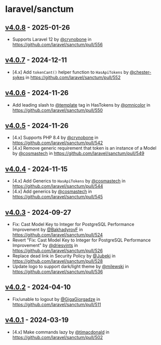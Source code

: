 # laravel/sanctum


## [v4.0.8](https://github.com/laravel/sanctum/compare/v4.0.7...v4.0.8) - 2025-01-26

* Supports Laravel 12 by [@crynobone](https://github.com/crynobone) in https://github.com/laravel/sanctum/pull/556

## [v4.0.7](https://github.com/laravel/sanctum/compare/v4.0.6...v4.0.7) - 2024-12-11

* [4.x] Add `tokenCant()` helper function to `HasApiTokens` by [@chester-sykes](https://github.com/chester-sykes) in https://github.com/laravel/sanctum/pull/552

## [v4.0.6](https://github.com/laravel/sanctum/compare/v4.0.5...v4.0.6) - 2024-11-26

* Add leading slash to [@template](https://github.com/template) tag in HasTokens by [@omnicolor](https://github.com/omnicolor) in https://github.com/laravel/sanctum/pull/550

## [v4.0.5](https://github.com/laravel/sanctum/compare/v4.0.4...v4.0.5) - 2024-11-26

* [4.x] Supports PHP 8.4 by [@crynobone](https://github.com/crynobone) in https://github.com/laravel/sanctum/pull/542
* [4.x] Remove generic requirement that token is an instance of a Model by [@cosmastech](https://github.com/cosmastech) in https://github.com/laravel/sanctum/pull/549

## [v4.0.4](https://github.com/laravel/sanctum/compare/v4.0.3...v4.0.4) - 2024-11-15

* [4.x] Add Generics to `HasApiTokens` by [@cosmastech](https://github.com/cosmastech) in https://github.com/laravel/sanctum/pull/544
* [4.x] Add generics by [@cosmastech](https://github.com/cosmastech) in https://github.com/laravel/sanctum/pull/545

## [v4.0.3](https://github.com/laravel/sanctum/compare/v4.0.2...v4.0.3) - 2024-09-27

* Fix: Cast Model Key to Integer for PostgreSQL Performance Improvement by [@BakhadyrovF](https://github.com/BakhadyrovF) in https://github.com/laravel/sanctum/pull/524
* Revert "Fix: Cast Model Key to Integer for PostgreSQL Performance Improvement" by [@driesvints](https://github.com/driesvints) in https://github.com/laravel/sanctum/pull/526
* Replace dead link in Security Policy by [@Jubeki](https://github.com/Jubeki) in https://github.com/laravel/sanctum/pull/528
* Update logo to support dark/light theme by [@milewski](https://github.com/milewski) in https://github.com/laravel/sanctum/pull/536

## [v4.0.2](https://github.com/laravel/sanctum/compare/v4.0.1...v4.0.2) - 2024-04-10

* Fix/unable to logout by [@GigaGiorgadze](https://github.com/GigaGiorgadze) in https://github.com/laravel/sanctum/pull/511

## [v4.0.1](https://github.com/laravel/sanctum/compare/v4.0.0...v4.0.1) - 2024-03-19

* [4.x] Make commands lazy by [@timacdonald](https://github.com/timacdonald) in https://github.com/laravel/sanctum/pull/502